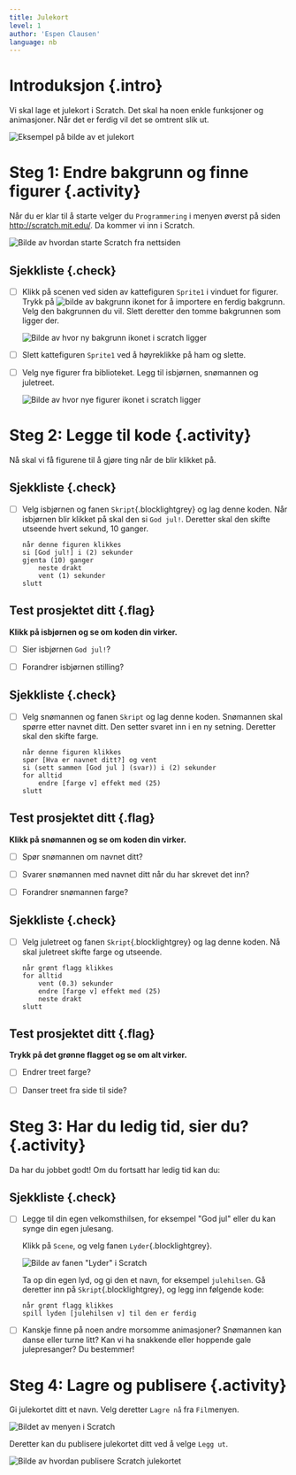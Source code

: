 ```yaml
---
title: Julekort
level: 1
author: 'Espen Clausen'
language: nb
---
```


# Introduksjon {.intro}

Vi skal lage et julekort i Scratch. Det skal ha noen enkle funksjoner
og animasjoner. Når det er ferdig vil det se omtrent slik ut.

![Eksempel på bilde av et julekort](julekort.png)

# Steg 1: Endre bakgrunn og finne figurer {.activity}

Når du er klar til å starte velger du `Programmering` i menyen øverst
på siden <http://scratch.mit.edu/>. Da kommer vi inn i Scratch.

![Bilde av hvordan starte Scratch fra nettsiden](programmering.png)

## Sjekkliste {.check}

- [ ] Klikk på scenen ved siden av kattefiguren `Sprite1` i vinduet for
  figurer. Trykk på ![bilde av bakgrunn ikonet](../bilder/bakgrunn-fra-bibliotek.png) for å
  importere en ferdig bakgrunn. Velg den bakgrunnen du vil. Slett
  deretter den tomme bakgrunnen som ligger der.

  ![Bilde av hvor ny bakgrunn ikonet i scratch ligger](ny_bakgrunn.png)

- [ ] Slett kattefiguren `Sprite1` ved å høyreklikke på ham og slette.

- [ ] Velg nye figurer fra biblioteket. Legg til isbjørnen, snømannen og
  juletreet.

  ![Bilde av hvor nye figurer ikonet i scratch ligger](velg_figurer.png)

# Steg 2: Legge til kode {.activity}

Nå skal vi få figurene til å gjøre ting når de blir klikket på.

## Sjekkliste {.check}

- [ ] Velg isbjørnen og fanen `Skript`{.blocklightgrey} og lag denne
  koden. Når isbjørnen blir klikket på skal den si `God jul!`.
  Deretter skal den skifte utseende hvert sekund, 10 ganger.

  ```blocks
  når denne figuren klikkes
  si [God jul!] i (2) sekunder
  gjenta (10) ganger
      neste drakt
      vent (1) sekunder
  slutt
  ```

## Test prosjektet ditt {.flag}

__Klikk på isbjørnen og se om koden din virker.__

- [ ] Sier isbjørnen `God jul!`?

- [ ] Forandrer isbjørnen stilling?

## Sjekkliste {.check}

- [ ] Velg snømannen og fanen `Skript` og lag denne koden.  Snømannen skal
  spørre etter navnet ditt. Den setter svaret inn i en ny
  setning. Deretter skal den skifte farge.

  ```blocks
  når denne figuren klikkes
  spør [Hva er navnet ditt?] og vent
  si (sett sammen [God jul ] (svar)) i (2) sekunder
  for alltid
      endre [farge v] effekt med (25)
  slutt
  ```

## Test prosjektet ditt {.flag}

__Klikk på snømannen og se om koden din virker.__

- [ ] Spør snømannen om navnet ditt?

- [ ] Svarer snømannen med navnet ditt når du har skrevet det inn?

- [ ] Forandrer snømannen farge?

## Sjekkliste {.check}

- [ ] Velg juletreet og fanen `Skript`{.blocklightgrey} og lag denne
koden.  Nå skal juletreet skifte farge og utseende.

  ```blocks
  når grønt flagg klikkes
  for alltid
      vent (0.3) sekunder
      endre [farge v] effekt med (25)
      neste drakt
  slutt
  ```

## Test prosjektet ditt {.flag}

__Trykk på det grønne flagget og se om alt virker.__

- [ ] Endrer treet farge?

- [ ] Danser treet fra side til side?

# Steg 3: Har du ledig tid, sier du? {.activity}

Da har du jobbet godt! Om du fortsatt har ledig tid kan du:

## Sjekkliste {.check}

- [ ] Legge til din egen velkomsthilsen, for eksempel "God jul" eller du
kan synge din egen julesang.

  Klikk på `Scene`, og velg fanen `Lyder`{.blocklightgrey}.

  ![Bilde av fanen "Lyder" i Scratch](lyder.png)

  Ta op din egen lyd, og gi den et navn, for eksempel
  `julehilsen`. Gå deretter inn på `Skript`{.blocklightgrey}, og
  legg inn følgende kode:

  ```blocks
  når grønt flagg klikkes
  spill lyden [julehilsen v] til den er ferdig
  ```

- [ ] Kanskje finne på noen andre morsomme animasjoner? Snømannen kan
danse eller turne litt? Kan vi ha snakkende eller hoppende gale
julepresanger? Du bestemmer!

# Steg 4: Lagre og publisere {.activity}

Gi julekortet ditt et navn. Velg deretter `Lagre nå` fra `Fil`menyen.

![Bildet av menyen i Scratch](lagre.png)

Deretter kan du publisere julekortet ditt ved å velge `Legg ut`.

![Bilde av hvordan publisere Scratch julekortet](leggut.png)
